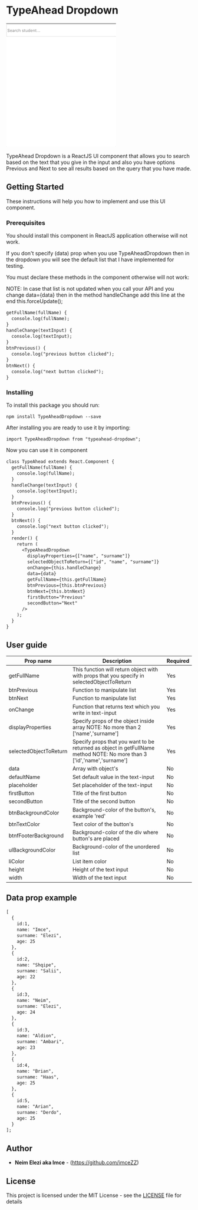 # TypeAhead Dropdown

![](typeAheadDropdownGIF.gif)

TypeAhead Dropdown is a ReactJS UI component that allows you to search based on the text that you give in the input and also you have options Previous and Next to see all results based on the query that you have made.

## Getting Started

These instructions will help you how to implement and use this UI component.

### Prerequisites

You should install this component in ReactJS application otherwise will not work.

If you don't specify (data) prop when you use TypeAheadDropdown then in the dropdown you will see the default list that I have implemented for testing.

You must declare these methods in the component otherwise will not work:

NOTE: In case that list is not updated when you call your API and you change data={data} then in the method handleChange add this line at the end this.forceUpdate();

```
getFullName(fullName) {
  console.log(fullName);
}
handleChange(textInput) {
  console.log(textInput);
}
btnPrevious() {
  console.log("previous button clicked");
}
btnNext() {
  console.log("next button clicked");
}
```

### Installing

To install this package you should run:

```
npm install TypeAheadDropdown --save
```

After installing you are ready to use it by importing:

```
import TypeAheadDropdown from "typeahead-dropdown";
```

Now you can use it in component

```
class TypeAhead extends React.Component {
  getFullName(fullName) {
    console.log(fullName);
  }
  handleChange(textInput) {
    console.log(textInput);
  }
  btnPrevious() {
    console.log("previous button clicked");
  }
  btnNext() {
    console.log("next button clicked");
  }
  render() {
    return (
      <TypeAheadDropdown
        displayProperties={["name", "surname"]}
        selectedObjectToReturn={["id", "name", "surname"]}
        onChange={this.handleChange}
        data={data}
        getFullName={this.getFullName}
        btnPrevious={this.btnPrevious}
        btnNext={this.btnNext}
        firstButton="Previous"
        secondButton="Next"
      />
    );
  }
}
```

## User guide

| Prop name              | Description                                                                                                             | Required |
| ---------------------- | ----------------------------------------------------------------------------------------------------------------------- | -------- |
| getFullName            | This function will return object with with props that you specify in selectedObjectToReturn                             | Yes      |
| btnPrevious            | Function to manipulate list                                                                                             | Yes      |
| btnNext                | Function to manipulate list                                                                                             | Yes      |
| onChange               | Function that returns text which you write in text-input                                                                | Yes      |
| displayProperties      | Specify props of the object inside array NOTE: No more than 2 ['name','surname']                                        | Yes      |
| selectedObjectToReturn | Specify props that you want to be returned as object in getFullName method NOTE: No more than 3 ['id','name','surname'] | Yes      |
| data                   | Array with object's                                                                                                     | No       |
| defaultName            | Set default value in the text-input                                                                                     | No       |
| placeholder            | Set placeholder of the text-input                                                                                       | No       |
| firstButton            | Title of the first button                                                                                               | No       |
| secondButton           | Title of the second button                                                                                              | No       |
| btnBackgroundColor     | Background-color of the button's, example 'red'                                                                         | No       |
| btnTextColor           | Text color of the button's                                                                                              | No       |
| btnfFooterBackground   | Background-color of the div where button's are placed                                                                   | No       |
| ulBackgroundColor      | Background-color of the unordered list                                                                                  | No       |
| liColor                | List item color                                                                                                         | No       |
| height                 | Height of the text input                                                                                                | No       |
| width                  | Width of the text input                                                                                                 | No       |

## Data prop example

```
[
  {
    id:1,
    name: "Imce",
    surname: "Elezi",
    age: 25
  },
  {
    id:2,
    name: "Shqipe",
    surname: "Salii",
    age: 22
  },
  {
    id:3,
    name: "Neim",
    surname: "Elezi",
    age: 24
  },
  {
    id:3,
    name: "Aldion",
    surname: "Ambari",
    age: 23
  },
  {
    id:4,
    name: "Brian",
    surname: "Haas",
    age: 25
  },
  {
    id:5,
    name: "Arian",
    surname: "Derdo",
    age: 25
  }
];
```

## Author

- **Neim Elezi aka Imce** - (https://github.com/imceZZ)

## License

This project is licensed under the MIT License - see the [LICENSE](LICENSE) file for details
